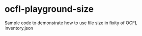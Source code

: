 # ocfl-playground-size
Sample code to demonstrate how to use file size in fixity of OCFL inventory.json
